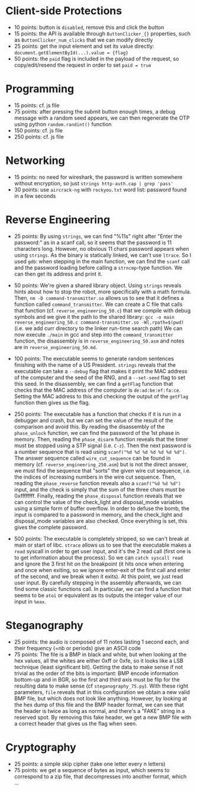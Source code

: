 
# Client-side Protections

- 10 points: button is `disabled`, remove this and click the button
- 15 points: the API is available through `ButtonClicker_{}` properties, such as `ButtonClicker_num_clicks` that we can modify directly
- 25 points: get the input element and set its value directly: `document.getElementById(...).value = {flag}`
- 50 points: the `paid` flag is included in the payload of the request, so copy/edit/resend the request in order to set `paid = true`


# Programming

- 15 points: cf. js file
- 75 points: after pressing the submit button enough times, a debug message with a random seed appears, we can then regenerate the OTP using python `random.randint()` function
- 150 points: cf. js file
- 250 points: cf. js file


# Networking

- 15 points: no need for wireshark, the password is written somewhere without encryption, so just `strings http-auth.cap | grep 'pass'`
- 30 points: use `aircrack-ng` with `rockyou.txt` word list: password found in a few seconds


# Reverse Engineering

- 25 points:
    By using `strings`, we can find "%11s" right after "Enter the password:" as in a scanf call, so it seems that the password is 11 characters long.
    However, no obvious 11 chars password appears when using `strings`.
    As the binary is statically linked, we can't use `ltrace`.
    So I used `gdb`: when stepping in the main function, we can find the `scanf` call and the password loading before calling a `strncmp`-type function.
    We can then get its address and print it.

- 50 points:
    We're given a shared library object. Using `strings` reveals hints about how to stop the robot, more specifically with a math formula.
    Then, `nm -D command-transmitter.so` allows us to see that it defines a function called `command_transmitter`.
    We can create a C file that calls that function (cf. `reverse_engineering_50.c`) that we compile with debug symbols and we give it the path to the shared library:
    `gcc -o main reverse_engineering_50.c command-transmitter.so -Wl,rpath=$(pwd)` (i.e. we add curr directory to the linker run-time search path)
    We can now execute `./main` in gcc and step into the `command_transmitter` function, the disassembly is in `reverse_engineering_50.asm` and notes are
    in `reverse_engineering_50.md`.

- 100 points:
    The executable seems to generate random sentences finishing with the name of a US President. `strings` reveals that the executable can take a `--debug` flag
    that makes it print the MAC address of the computer and the seed of the RNG, and a `--set-seed` flag to set this seed.
    In the disassembly, we can find a `getFlag` function that checks that the MAC address of the computer is `de:ad:be:ef:fa:ce`.
    Setting the MAC address to this and checking the output of the `getFlag` function then gives us the flag.

- 250 points:
    The executable has a function that checks if it is run in a debugger and crash, but we can set the value of the result of the comparison and avoid this.
    By reading the disassembly of the `phase_unlock` function, we can find the password of the 1st phase in memory.
    Then, reading the `phase_disarm` function reveals that the timer must be stopped using a STP signal (i.e. `C-z`).
    Then the next password is a number sequence that is read using `scanf("%d %d %d %d %d %d %d")`.
    The answer sequence called `wire_cut_sequence` can be found in memory (cf. `reverse_engineering_250.asm`) but is not the direct answer,
    we must find the sequence that "sorts" the given wire cut sequence, i.e. the indices of increasing numbers in the wire cut sequence.
    Then, reading the `phase_reverse` function reveals also a `scanf("%d %d %d")` input, and the check is simply that the sum of the three chars must be 0xffffffff.
    Finally, reading the `phase_disposal` function reveals that we can control the value of the check_light and disposal_mode variables using a simple form of
    buffer overflow. In order to defuse the bomb, the input is compared to a password in memory, and the check_light and disposal_mode variables are also checked.
    Once everything is set, this gives the complete password.

- 500 points:
    The executable is completely stripped, so we can't break at main or start of libc. `strace` allows us to see that the executable makes a `read` syscall in
    order to get user input, and it's the 2 read call (first one is to get information about the process).
    So we can `catch syscall read` and ignore the 3 first hit on the breakpoint (it hits once when entering and once when exiting, so we ignore enter-exit of
    the first call and enter of the second, and we break when it exits).
    At this point, we just read user input. By carefully stepping in the assembly afterwards, we can find some classic functions call.
    In particular, we can find a function that seems to be `atoi` or equivalent as its outputs the integer value of our input in `%eax`.


# Steganography

- 25 points: the audio is composed of 11 notes lasting 1 second each, and their frequency (=nb or periods) give an ASCII code
- 75 points:
    The file is a BMP in black and white, but when looking at the hex values, all the whites are either 0xff or 0xfe, so it looks like a LSB technique
    (least significant bit). Getting the data to make sense if not trivial as the order of the bits is important: BMP encode information bottom-up and
    in BGR, so the first and third axis must be flip for the resulting data to make sense (cf `steganography_75.py`).
    With these right parameters, `file` reveals that in this configuration we obtain a new valid BMP file, but which does not look like anything.
    However, by looking at the hex dump of this file and the BMP header format, we can see that the header is twice as long as normal, and there's a "FAKE"
    string in a reserved spot.
    By removing this fake header, we get a new BMP file with a correct header that gives us the flag when seen.


# Cryptography

- 25 points: a simple skip cipher (take one letter every n letters)
- 75 points: we get a sequence of bytes as input, which seems to correspond to a zip file, that decompresses into another format, which ...
